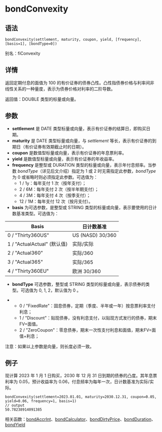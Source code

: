 # bondConvexity

## 语法

`bondConvexity(settlement, maturity, coupon, yield,
[frequency], [basis=1], [bondType=0])`

别名：fiConvexity

## 详情

返回定期付息的面值为 100 的有价证券的债券凸性。凸性指债券价格与利率间非线性关系的一种量度，表示为债券价格对利率的二阶导数。

返回值：DOUBLE 类型的标量或向量。

## 参数

* **settlement** 是 DATE 类型标量或向量，表示有价证券的结算日，即购买日期。
* **maturity** 是 DATE 类型标量或向量，与 *settlement*
  等长，表示有价证券的到期日（有价证券有效期截止时的日期）。
* **coupon** 是数值型标量或向量，表示有价证券的年息票利率。
* **yield** 是数值型标量或向量，表示有价证券的年收益率。
* **frequency** 是整型或 DURATION 类型的标量或向量，表示年付息频率。当参数 *bondType*（详见后文介绍）指定为 1 或 2
  时无需指定此参数，*bondType* 为 0 或省略时则必须指定此参数。可选值为：
  + 1 / 1y：每年支付 1 次（按年支付）；
  + 2 / 6M：每年支付 2 次（按半年期支付）；
  + 4 / 3M：每年支付 4 次（按季支付）；
  + 12 / 1M：每年支付 12 次（按月支付）。
* **basis** 为可选参数，是整型或 STRING 类型的标量或向量，表示要使用的日计数基准类型。可选值为：

| Basis | 日计数基准 |
| --- | --- |
| 0 / "Thirty360US" | US (NASD) 30/360 |
| 1 / "ActualActual" (默认值) | 实际/实际 |
| 2 / "Actual360" | 实际/360 |
| 3 / "Actual365" | 实际/365 |
| 4 / "Thirty360EU" | 欧洲 30/360 |

* **bondType** 可选参数，整型或 STRING 类型的标量或向量，表示债券的类型。可选值为 0, 1, 2，默认值为 0 。

* + 0 / "FixedRate"：固息债券，定期（季度、半年或一年）按息票利率支付利息；
  + 1 / "Discount"：贴现债券，没有利息支付，以贴现方式发行的债券，期末FV=面值。
  + 2 / "ZeroCoupon"：零息债券，期末一次性支付利息和面值，期末FV=面值+利息；

注意：如果以上参数是向量，则长度必须一致。

## 例子

现计算 2023 年 1 月 1 日购买，2030 年 12 月 31 日到期的债券的凸度。其年息票利率为 0.05，预计收益率为
0.06，付息频率为每年一次，日计数基准为实际/实际。

```
bondConvexity(settlement=2023.01.01, maturity=2030.12.31, coupon=0.05, yield=0.06, frequency=1, basis=1)
// output
50.78238914091385
```

相关函数：[bondAccrInt](bondaccrint.md)、[bondCalculator](bondCalculator.md)、[bondDirtyPrice](bondDirtyPrice.md)、[bondDuration](bondDuration.md)、[bondYield](bondyield.md)

